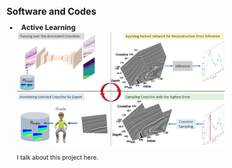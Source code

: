 <h1 id="software"></h1>

<h2 style="margin: 60px 0px 10px;">Software and Codes</h2>
<ul>

<li>
<h3 style="margin: 0px 10px 0px;">Active Learning</h3>
<img src="./assets/teaser/geo-al.png" class="teaser img-fluid z-depth-1" style="width=100%;height=100%">
<p>  I talk about this project here. </p>
</li>


</ul>





